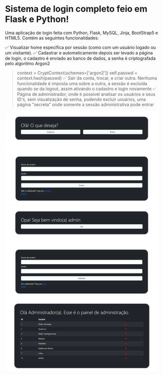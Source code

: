 # Sistema de login completo feio em Flask e Python!
Uma aplicação de login feita com Python, Flask, MySQL, Jinja, BootStrap5 e HTML5.
Contém as seguintes funcionalidades:

✅ Visualizar home específica por sessão (como com um usuário logado ou um visitante).
✅ Cadastrar e automaticamente depois ser levado a página de login, o cadastro é enviado ao banco de dados, a senha é criptografada pelo algoritmo Argon2
> context = CryptContext(schemes=['argon2'])
> self.passwd = context.hash(passwd)
✅ Sair da conta, trocar, e criar outra. Nenhuma funcionalidade é imposta uma sobre a outra, a sessão é excluida quando se da logout, assim ativando o cadastro e login novamente
✅ Página de administrador, onde é possivel analisar os usuários e seus ID's, sem visualização de senha, podendo excluir usuários, uma página "secreta" onde somente a sessão administrativa pode entrar

![Homepage](https://github.com/bonifacio-pedro/flask-login/blob/main/Homepage.png)
![Login](https://github.com/bonifacio-pedro/flask-login/blob/main/Login.png)
![Homepage logado](https://github.com/bonifacio-pedro/flask-login/blob/main/Homepage%20logado.png)
![Cadastro](https://github.com/bonifacio-pedro/flask-login/blob/main/Cadastro.png)
![ADM](https://github.com/bonifacio-pedro/flask-login/blob/main/Painel%20de%20administração.png)

